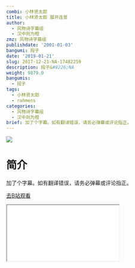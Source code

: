 ```yaml
---
combi: 小林贤太郎
title: 小林贤太郎 展开连景
author:
  - 风物诗字幕组
  - 汉中则为橙
zmz: 风物诗字幕组
publishdate: '2001-01-03'
bangumi: 段子
date: '2019-01-21'
slug: 2017-12-21-NA-17482259
description: 段子&#8226;NA
weight: 9879.0
bangumis:
  - 段子
tags:
  - 小林贤太郎
  - rahmens
categories:
  - 风物诗字幕组
  - 汉中则为橙
brief: 加了个字幕。如有翻译错误，请务必弹幕或评论指正。
---
```

![](https://i.imgur.com/epiq63s.jpg)
# 简介  
加了个字幕。如有翻译错误，请务必弹幕或评论指正。  

[去B站观看](https://www.bilibili.com/video/av17482259/)
<div class ="resp-container"><iframe class="testiframe" src="//player.bilibili.com/player.html?aid=17482259"", scrolling="no", allowfullscreen="true" > </iframe></div> 
